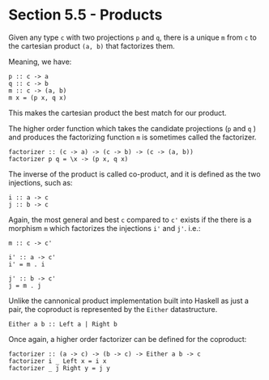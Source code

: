 # Section 5.5 - Products
Given any type `c` with two projections `p` and `q`, there is a unique `m` from `c` to the cartesian product `(a, b)` that factorizes them.

Meaning, we have:
```
p :: c -> a
q :: c -> b
m :: c -> (a, b)
m x = (p x, q x)
```

This makes the cartesian product the best match for our product.

The higher order function which takes the candidate projections (`p` and `q` ) and produces the factorizing function `m` is sometimes called the factorizer.
```
factorizer :: (c -> a) -> (c -> b) -> (c -> (a, b))
factorizer p q = \x -> (p x, q x)
```

The inverse of the product is called co-product, and it is defined as the two injections, such as:
```
i :: a -> c
j :: b -> c
```

Again, the most general and best `c` compared to `c'` exists if the there is a morphism `m` which factorizes the injections `i'` and `j'`. i.e.:
```
m :: c -> c'

i' :: a -> c'
i' = m . i

j' :: b -> c'
j = m . j
```

Unlike the cannonical product implementation built into Haskell as just a pair, the coproduct is represented by the `Either` datastructure. 

```
Either a b :: Left a | Right b
```

Once again, a higher order factorizer can be defined for the coproduct:
```
factorizer :: (a -> c) -> (b -> c) -> Either a b -> c
factorizer i _ Left x = i x
factorizer _ j Right y = j y


```












